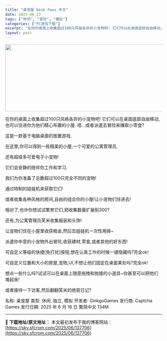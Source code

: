```yaml
---
title: "桌宠屋 Desk Paws 中文"
date: 2025-06-23
tags: ["休闲", "冒险", "模拟"]
categories: ["PC游戏下载"]
excerpt: "在你的桌面上收集超过100只风格各异的小宠物吧! 它们可以在桌面底部自由移动,也可以住进你为他们精心布置的小屋. 唔...或者派遣去冒险来赚取小零食? 这是一款基于电脑桌面的放置游戏. 在这里,你可以得到一栋精美的小屋,一个可爱的公寓管理员, 还有超级多可爱电子小宠物! 它们会安静的陪伴你工作和学习&hellip;"
layout: post
---
```


<img class="aligncenter size-full wp-image-137707" src="https://sky.sfcrom.com/wp-content/uploads/2025/06/2025062312093366.webp" alt="" width="760" height="215" />

在你的桌面上收集超过100只风格各异的小宠物吧! 它们可以在桌面底部自由移动,也可以住进你为他们精心布置的小屋. 唔...或者派遣去冒险来赚取小零食?

这是一款基于电脑桌面的放置游戏.

在这里,你可以得到一栋精美的小屋,一个可爱的公寓管理员,

还有超级多可爱电子小宠物!

它们会安静的陪伴你工作和学习.

我们为你准备了总数超过100只完全不同的宠物!

通过特制的娃娃机来获取它们!

或者收集各种风格的房间,自由的组合你的小屋!让小宠物们住进去!

哦对了,也许你想试试繁育它们,把收集数量扩展到300?

还有,为公寓管理员芙米收集服装和头饰!

让宠物们住在小屋里收获租金,然后去娃娃机一次性用掉~

派遣你中意的小宠物外出冒险,收获建材,零食,或者其他的好东西!

可自定义等级的快捷[免打扰]按钮,想在认真工作的时候一键隐藏吗?完全ok!

可自定义位置和大小的房屋,宠物,UI,不想让他们固定在桌面某处吗?完全ok!

想点一些什么吗?试试可以在桌面上随意拖拽和抛接的小道具~你甚至可以把他们堆起来!

或者接待一下访客,然后翻翻芙米的绝密日记?

名称: 桌宠屋
类型: 休闲, 独立, 模拟
开发者: GinkgoGames
发行商: Captcha Games
发行日期: 2025 年 6 月 18 日
繁简中文
134M

---
📖 **下载地址/原文地址：** 本文最初发布于我的博客网站：[https://sky.sfcrom.com/2025/06/137706](https://sky.sfcrom.com/2025/06/137706)
